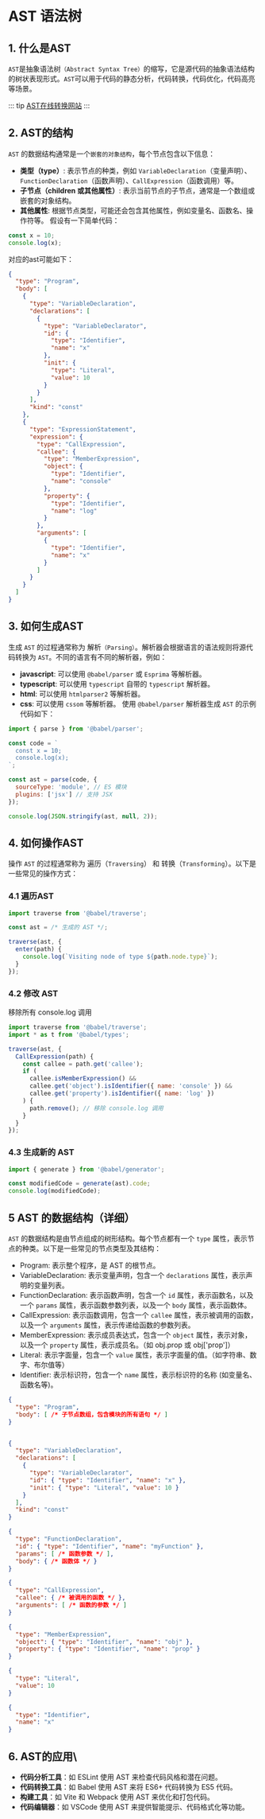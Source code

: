 # AST 语法树
## 1. 什么是AST
`AST`是抽象语法树`（Abstract Syntax Tree）`的缩写，它是源代码的抽象语法结构的树状表现形式。`AST`可以用于代码的静态分析，代码转换，代码优化，代码高亮等场景。

::: tip
[AST在线转换网站](https://astexplorer.net/)
:::

## 2. AST的结构
`AST` 的数据结构通常是一个`嵌套的对象结构`，每个节点包含以下信息：
- **类型（type）**: 表示节点的种类，例如 `VariableDeclaration`（变量声明）、`FunctionDeclaration`（函数声明）、`CallExpression`（函数调用）等。
- **子节点（children 或其他属性）**: 表示当前节点的子节点，通常是一个数组或嵌套的对象结构。
- **其他属性**: 根据节点类型，可能还会包含其他属性，例如变量名、函数名、操作符等。
假设有一下简单代码：
```js
const x = 10;
console.log(x);
```
对应的ast可能如下：
``` json
{
  "type": "Program",
  "body": [
    {
      "type": "VariableDeclaration",
      "declarations": [
        {
          "type": "VariableDeclarator",
          "id": {
            "type": "Identifier",
            "name": "x"
          },
          "init": {
            "type": "Literal",
            "value": 10
          }
        }
      ],
      "kind": "const"
    },
    {
      "type": "ExpressionStatement",
      "expression": {
        "type": "CallExpression",
        "callee": {
          "type": "MemberExpression",
          "object": {
            "type": "Identifier",
            "name": "console"
          },
          "property": {
            "type": "Identifier",
            "name": "log"
          }
        },
        "arguments": [
          {
            "type": "Identifier",
            "name": "x"
          }
        ]
      }
    }
  ]
}
````


## 3. 如何生成AST
生成 `AST` 的过程通常称为 解析`（Parsing）`。解析器会根据语言的语法规则将源代码转换为 `AST`。不同的语言有不同的解析器，例如：
- **javascript**: 可以使用 `@babel/parser` 或 `Esprima` 等解析器。
- **typescript**: 可以使用 `typescript` 自带的 `typescript` 解析器。
- **html**: 可以使用 `htmlparser2` 等解析器。
- **css**: 可以使用 `cssom` 等解析器。
使用 `@babel/parser` 解析器生成 `AST` 的示例代码如下：

``` js
import { parse } from '@babel/parser';

const code = `
  const x = 10;
  console.log(x);
`;

const ast = parse(code, {
  sourceType: 'module', // ES 模块
  plugins: ['jsx'] // 支持 JSX
});

console.log(JSON.stringify(ast, null, 2));
```


## 4. 如何操作AST
操作 `AST` 的过程通常称为 遍历（`Traversing`） 和 转换（`Transforming`）。以下是一些常见的操作方式：

### 4.1 遍历AST
``` js
import traverse from '@babel/traverse';

const ast = /* 生成的 AST */;

traverse(ast, {
  enter(path) {
    console.log(`Visiting node of type ${path.node.type}`);
  }
});
```

### 4.2 修改 AST
移除所有 console.log 调用
```js
import traverse from '@babel/traverse';
import * as t from '@babel/types';

traverse(ast, {
  CallExpression(path) {
    const callee = path.get('callee');
    if (
      callee.isMemberExpression() &&
      callee.get('object').isIdentifier({ name: 'console' }) &&
      callee.get('property').isIdentifier({ name: 'log' })
    ) {
      path.remove(); // 移除 console.log 调用
    }
  }
});
```

### 4.3 生成新的 AST
```js
import { generate } from '@babel/generator';

const modifiedCode = generate(ast).code;
console.log(modifiedCode);
```


## 5 AST 的数据结构（详细）
`AST` 的数据结构是由节点组成的树形结构。每个节点都有一个 `type` 属性，表示节点的种类。以下是一些常见的节点类型及其结构：

- Program: 表示整个程序，是 AST 的根节点。
- VariableDeclaration: 表示变量声明，包含一个 `declarations` 属性，表示声明的变量列表。
- FunctionDeclaration: 表示函数声明，包含一个 `id` 属性，表示函数名，以及一个 `params` 属性，表示函数参数列表，以及一个 `body` 属性，表示函数体。
- CallExpression: 表示函数调用，包含一个 `callee` 属性，表示被调用的函数，以及一个 `arguments` 属性，表示传递给函数的参数列表。
- MemberExpression: 表示成员表达式，包含一个 `object` 属性，表示对象，以及一个 `property` 属性，表示成员名。（如 obj.prop 或 obj['prop']）
- Literal: 表示字面量，包含一个 `value` 属性，表示字面量的值。（如字符串、数字、布尔值等）
- Identifier: 表示标识符，包含一个 `name` 属性，表示标识符的名称 (如变量名、函数名等)。


``` json
{
  "type": "Program",
  "body": [ /* 子节点数组，包含模块的所有语句 */ ]
}


{
  "type": "VariableDeclaration",
  "declarations": [
    {
      "type": "VariableDeclarator",
      "id": { "type": "Identifier", "name": "x" },
      "init": { "type": "Literal", "value": 10 }
    }
  ],
  "kind": "const"
}

{
  "type": "FunctionDeclaration",
  "id": { "type": "Identifier", "name": "myFunction" },
  "params": [ /* 函数参数 */ ],
  "body": { /* 函数体 */ }
}

{
  "type": "CallExpression",
  "callee": { /* 被调用的函数 */ },
  "arguments": [ /* 函数的参数 */ ]
}

{
  "type": "MemberExpression",
  "object": { "type": "Identifier", "name": "obj" },
  "property": { "type": "Identifier", "name": "prop" }
}

{
  "type": "Literal",
  "value": 10
}

{
  "type": "Identifier",
  "name": "x"
}

```


## 6. AST的应用\
- **代码分析工具**：如 ESLint 使用 AST 来检查代码风格和潜在问题。
- **代码转换工具**：如 Babel 使用 AST 来将 ES6+ 代码转换为 ES5 代码。
- **构建工具**：如 Vite 和 Webpack 使用 AST 来优化和打包代码。
- **代码编辑器**：如 VSCode 使用 AST 来提供智能提示、代码格式化等功能。